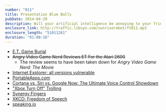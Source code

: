```yaml
---
number: "011"
title: Presentation Blue Balls
pubDate: 2014-04-29
description: Will your artificial intelligence be annoying to your friends? Are you still using Windows XP? Did you know they found thousands of copies of E.T. buried in the desert? Answers to all these questions and why your conference presentation might suck.
enclosure_link: http://traffic.libsyn.com/sunriserobot/ft011.mp3
enclosure_length: "51011261"
duration: "01:08:16"
---
```



- [E.T. Game Burial](http://en.wikipedia.org/wiki/Atari_video_game_burial)
- <strike>Angry Video Game Nerd Reviews ET For the Atari 2600</strike>
	- The review seems to have been taken down for _Angry Video Game Nerd: The Movie_
- [Internet Explorer: all versions vulnerable](http://www.zdnet.com/microsoft-discloses-zero-day-in-all-versions-of-internet-explorer-7000028803/)
- [PortableApps.com](http://portableapps.com/)
- [Cortana vs. Siri vs. Google Now: The Ultimate Voice Control Showdown](http://gizmodo.com/cortana-vs-siri-vs-google-now-the-ultimate-voice-con-1562935258)
- ["Xbox Turn Off" Trolling](https://www.youtube.com/watch?v=VsA4qm0wmHc)
- [Synergy Fingers](http://education.synergyphysioregina.com/media/img/444/finger_swanneck_intro01.jpg)
- [XKCD: Freedom of Speech](http://xkcd.com/1357/)
- [speaking.io](http://speaking.io/)
